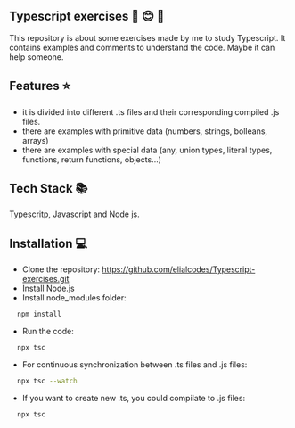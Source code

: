 ## Typescript exercises :book: :blush: :pencil: 


This repository is about some exercises made by me to study Typescript. It contains examples and comments to understand the code. Maybe it can help someone.


## Features :star:

- it is divided into different .ts files and their corresponding compiled .js files.
- there are examples with primitive data (numbers, strings, bolleans, arrays)
- there are examples with special data (any, union types, literal types, functions, return functions, objects...)

 
## Tech Stack 📚

Typescritp, Javascript and Node js.
  

## Installation 💻 

- Clone the repository: https://github.com/elialcodes/Typescript-exercises.git
- Install Node.js
- Install node_modules folder: 

```bash
  npm install
```

- Run the code: 

```bash
  npx tsc
```

- For continuous synchronization between .ts files and .js files: 

```bash
  npx tsc --watch
```

- If you want to create new .ts, you could compilate to .js files: 

```bash
  npx tsc
```
